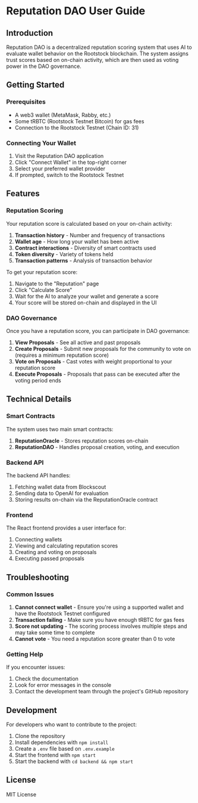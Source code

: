 # Reputation DAO User Guide

## Introduction

Reputation DAO is a decentralized reputation scoring system that uses AI to evaluate wallet behavior on the Rootstock blockchain. The system assigns trust scores based on on-chain activity, which are then used as voting power in the DAO governance.

## Getting Started

### Prerequisites

- A web3 wallet (MetaMask, Rabby, etc.)
- Some tRBTC (Rootstock Testnet Bitcoin) for gas fees
- Connection to the Rootstock Testnet (Chain ID: 31)

### Connecting Your Wallet

1. Visit the Reputation DAO application
2. Click "Connect Wallet" in the top-right corner
3. Select your preferred wallet provider
4. If prompted, switch to the Rootstock Testnet

## Features

### Reputation Scoring

Your reputation score is calculated based on your on-chain activity:

1. **Transaction history** - Number and frequency of transactions
2. **Wallet age** - How long your wallet has been active
3. **Contract interactions** - Diversity of smart contracts used
4. **Token diversity** - Variety of tokens held
5. **Transaction patterns** - Analysis of transaction behavior

To get your reputation score:

1. Navigate to the "Reputation" page
2. Click "Calculate Score"
3. Wait for the AI to analyze your wallet and generate a score
4. Your score will be stored on-chain and displayed in the UI

### DAO Governance

Once you have a reputation score, you can participate in DAO governance:

1. **View Proposals** - See all active and past proposals
2. **Create Proposals** - Submit new proposals for the community to vote on (requires a minimum reputation score)
3. **Vote on Proposals** - Cast votes with weight proportional to your reputation score
4. **Execute Proposals** - Proposals that pass can be executed after the voting period ends

## Technical Details

### Smart Contracts

The system uses two main smart contracts:

1. **ReputationOracle** - Stores reputation scores on-chain
2. **ReputationDAO** - Handles proposal creation, voting, and execution

### Backend API

The backend API handles:

1. Fetching wallet data from Blockscout
2. Sending data to OpenAI for evaluation
3. Storing results on-chain via the ReputationOracle contract

### Frontend

The React frontend provides a user interface for:

1. Connecting wallets
2. Viewing and calculating reputation scores
3. Creating and voting on proposals
4. Executing passed proposals

## Troubleshooting

### Common Issues

1. **Cannot connect wallet** - Ensure you're using a supported wallet and have the Rootstock Testnet configured
2. **Transaction failing** - Make sure you have enough tRBTC for gas fees
3. **Score not updating** - The scoring process involves multiple steps and may take some time to complete
4. **Cannot vote** - You need a reputation score greater than 0 to vote

### Getting Help

If you encounter issues:

1. Check the documentation
2. Look for error messages in the console
3. Contact the development team through the project's GitHub repository

## Development

For developers who want to contribute to the project:

1. Clone the repository
2. Install dependencies with `npm install`
3. Create a `.env` file based on `.env.example`
4. Start the frontend with `npm start`
5. Start the backend with `cd backend && npm start`

## License

MIT License
